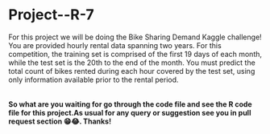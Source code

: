 # Project--R-7

<table>
  For this project we will be doing the Bike Sharing Demand Kaggle challenge! <br/>
  You are provided hourly rental data spanning two years. For this competition, the training set is comprised of the first 19 days of each month, while the test set is the 20th to the end of the month. 
  You must predict the total count of bikes rented during each hour covered by the test set, using only information available prior to the rental period.<br/>
</table>

**So what are you waiting for go through the code file and see the R code file for this project.As usual for any query or suggestion see you in pull request section 😁😂. Thanks!**
